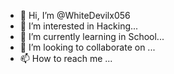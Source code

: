 - 👋 Hi, I’m @WhiteDevilx056
- 👀 I’m interested in Hacking...
- 🌱 I’m currently learning in School...
- 💞️ I’m looking to collaborate on ...
- 📫 How to reach me ...

<!---
WhiteDevilx056/WhiteDevilx056 is a ✨ special ✨ repository because its `README.md` (this file) appears on your GitHub profile.
You can click the Preview link to take a look at your changes.
--->
